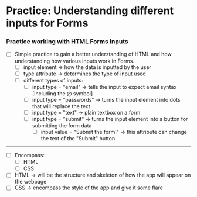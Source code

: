 # Practice: Understanding different inputs for Forms

### Practice working with HTML Forms Inputs

-   [ ] Simple practice to gain a better understanding of HTML and how understanding how various inputs work in Forms.
    -   [ ] input element -> how the data is inputted by the user
    -   [ ] type attribute -> determines the type of input used
    -   [ ] different types of inputs:
        -   [ ] input type = "email" -> tells the input to expect email syntax [including the @ symbol]
        -   [ ] input type = "passwords" -> turns the input element into dots that will replace the text
        -   [ ] input type = "text" -> plain textbox on a form
        -   [ ] input type = "submit" -> turns the input element into a button for submitting the form data
            -   [ ] input value = "Submit the form!" -> this attribute can change the text of the "Submit" button

---

-   [ ] Encompass:
    -   [ ] HTML
    -   [ ] CSS
-   [ ] HTML → will be the structure and skeleton of how the app will appear on the webpage
-   [ ] CSS -> encompass the style of the app and give it some flare